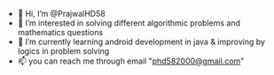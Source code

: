 - 👋 Hi, I’m @PrajwalHD58
- 👀 I’m interested in solving different algorithmic problems and mathematics questions
- 🌱 I’m currently learning android development in java  & improving by logics in problem solving
- 📫 you can reach me through email "phd582000@gmail.com"


